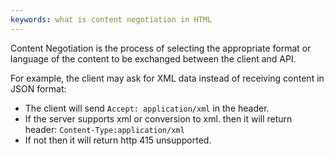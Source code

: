 ```yaml
---
keywords: what is content negotiation in HTML
---
```

Content Negotiation is the process of selecting the appropriate format or language of the content to be exchanged between the client and API.

For example, the client may ask for XML data instead of receiving content in JSON format:
- The client will send `Accept: application/xml` in the header.
- If the server supports xml or conversion to xml. then it will return header: `Content-Type:application/xml`
- If not then it will return http 415 unsupported.



